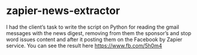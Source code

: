 # zapier-news-extractor

I had the client’s task to write the script on Python for reading the gmail messages with the news digest, removing from them the sponsor’s and stop word issues content and after it posting them on the Facebook by Zapier service. You can see the result here https://www.fb.com/5h0m4
